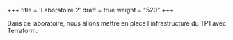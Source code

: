 +++
title = 'Laboratoire 2'
draft = true
weight = "520"
+++

Dans ce laboratoire, nous allons mettre en place l'infrastructure du TP1 avec Terraform.

